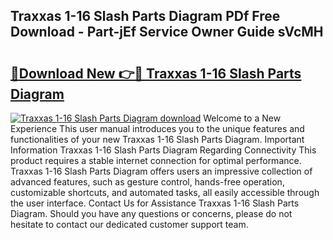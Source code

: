 ## Traxxas 1-16 Slash Parts Diagram PDf Free Download - Part-jEf Service Owner Guide sVcMH

# <h2><a href="http://dfr5hg1.blite.top/?on=Traxxas+1-16+Slash+Parts+Diagram">🔗Download New 👉🔴 Traxxas 1-16 Slash Parts Diagram</a></h2>

[![Traxxas 1-16 Slash Parts Diagram download](https://i.imgur.com/lujVjoI.png)](http://dfr5hg1.blite.top/?on=Traxxas+1-16+Slash+Parts+Diagram)
Welcome to a New Experience This user manual introduces you to the unique features and functionalities of your new Traxxas 1-16 Slash Parts Diagram. Important Information Traxxas 1-16 Slash Parts Diagram Regarding Connectivity This product requires a stable internet connection for optimal performance. Traxxas 1-16 Slash Parts Diagram offers users an impressive collection of advanced features, such as gesture control, hands-free operation, customizable shortcuts, and automated tasks, all easily accessible through the user interface. Contact Us for Assistance Traxxas 1-16 Slash Parts Diagram. Should you have any questions or concerns, please do not hesitate to contact our dedicated customer support team.
